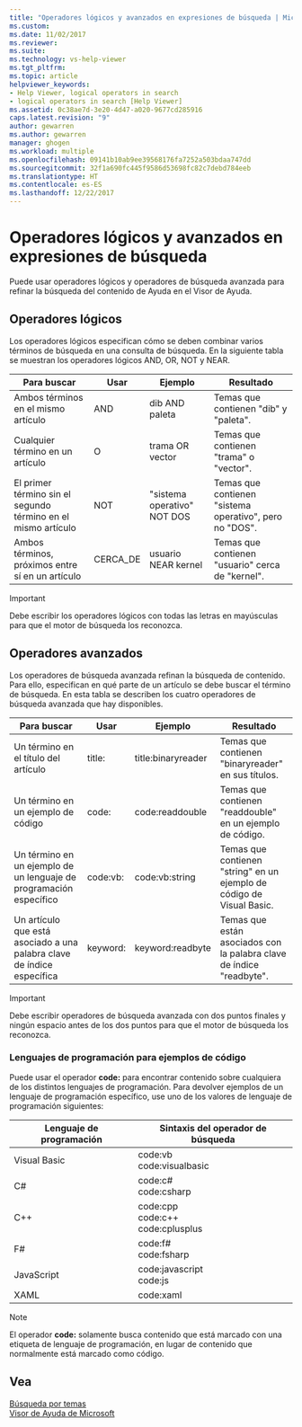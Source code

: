 ```yaml
---
title: "Operadores lógicos y avanzados en expresiones de búsqueda | Microsoft Docs"
ms.custom: 
ms.date: 11/02/2017
ms.reviewer: 
ms.suite: 
ms.technology: vs-help-viewer
ms.tgt_pltfrm: 
ms.topic: article
helpviewer_keywords:
- Help Viewer, logical operators in search
- logical operators in search [Help Viewer]
ms.assetid: 0c38ae7d-3e20-4d47-a020-9677cd285916
caps.latest.revision: "9"
author: gewarren
ms.author: gewarren
manager: ghogen
ms.workload: multiple
ms.openlocfilehash: 09141b10ab9ee39568176fa7252a503bdaa747dd
ms.sourcegitcommit: 32f1a690fc445f9586d53698fc82c7debd784eeb
ms.translationtype: HT
ms.contentlocale: es-ES
ms.lasthandoff: 12/22/2017
---
```

# <a name="logical-and-advanced-operators-in-search-expressions"></a>Operadores lógicos y avanzados en expresiones de búsqueda
Puede usar operadores lógicos y operadores de búsqueda avanzada para refinar la búsqueda del contenido de Ayuda en el Visor de Ayuda.

## <a name="logical-operators"></a>Operadores lógicos
Los operadores lógicos especifican cómo se deben combinar varios términos de búsqueda en una consulta de búsqueda. En la siguiente tabla se muestran los operadores lógicos AND, OR, NOT y NEAR.
  
|Para buscar|Usar|Ejemplo|Resultado|  
|-------------------|---------|-------------|------------|  
|Ambos términos en el mismo artículo|AND|dib AND paleta|Temas que contienen "dib" y "paleta".|  
|Cualquier término en un artículo|O|trama OR vector|Temas que contienen "trama" o "vector".|  
|El primer término sin el segundo término en el mismo artículo|NOT|"sistema operativo" NOT DOS|Temas que contienen "sistema operativo", pero no "DOS".|  
|Ambos términos, próximos entre sí en un artículo|CERCA_DE|usuario NEAR kernel|Temas que contienen "usuario" cerca de "kernel".|  
  
> [!IMPORTANT]
> Debe escribir los operadores lógicos con todas las letras en mayúsculas para que el motor de búsqueda los reconozca.

## <a name="advanced-operators"></a>Operadores avanzados
Los operadores de búsqueda avanzada refinan la búsqueda de contenido. Para ello, especifican en qué parte de un artículo se debe buscar el término de búsqueda. En esta tabla se describen los cuatro operadores de búsqueda avanzada que hay disponibles.

|Para buscar|Usar|Ejemplo|Resultado|  
|-------------------|---------|-------------|------------|  
|Un término en el título del artículo|title:|title:binaryreader|Temas que contienen "binaryreader" en sus títulos.|  
|Un término en un ejemplo de código|code:|code:readdouble|Temas que contienen "readdouble" en un ejemplo de código.|  
|Un término en un ejemplo de un lenguaje de programación específico|code:vb:|code:vb:string|Temas que contienen "string" en un ejemplo de código de Visual Basic.|  
|Un artículo que está asociado a una palabra clave de índice específica|keyword:|keyword:readbyte|Temas que están asociados con la palabra clave de índice "readbyte".|  

> [!IMPORTANT]
> Debe escribir operadores de búsqueda avanzada con dos puntos finales y ningún espacio antes de los dos puntos para que el motor de búsqueda los reconozca.    

### <a name="programming-languages-for-code-examples"></a>Lenguajes de programación para ejemplos de código
Puede usar el operador **code:** para encontrar contenido sobre cualquiera de los distintos lenguajes de programación. Para devolver ejemplos de un lenguaje de programación específico, use uno de los valores de lenguaje de programación siguientes:  

|Lenguaje de programación|Sintaxis del operador de búsqueda|  
|--------------------|---------|  
|Visual Basic|code:vb<br/>code:visualbasic|  
|C#|code:c#<br/>code:csharp|  
|C++|code:cpp<br/>code:c++<br/>code:cplusplus|  
|F#|code:f#<br/>code:fsharp|  
|JavaScript|code:javascript<br/>code:js|  
|XAML|code:xaml|

> [!NOTE]
> El operador **code:** solamente busca contenido que está marcado con una etiqueta de lenguaje de programación, en lugar de contenido que normalmente está marcado como código. 
  
## <a name="see"></a>Vea 
[Búsqueda por temas](how-to-search-for-topics.md)  
[Visor de Ayuda de Microsoft](microsoft-help-viewer.md)